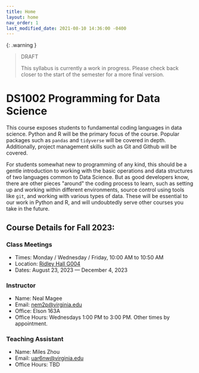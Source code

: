 ```yaml
---
title: Home
layout: home
nav_order: 1
last_modified_date: 2021-08-10 14:36:00 -0400
---
```


{: .warning }
> DRAFT
>
> This syllabus is currently a work in progress. Please check back closer to the start of the semester for a more final version.

# DS1002 Programming for Data Science

This course exposes students to fundamental coding languages in data science. Python and R will be the primary focus of the course. Popular packages such as `pandas` and `tidyverse` will be covered in depth. Additionally, project management skills such as Git and Github will be covered.

For students somewhat new to programming of any kind, this should be a gentle introduction to working with the basic operations and data structures of two languages common to Data Science. But as good developers know, there are other pieces "around" the coding process to learn, such as setting up and working within different environments, source control using tools like `git`, and working with various types of data. These will be essential to our work in Python and R, and will undoubtedly serve other courses you take in the future.

## Course Details for Fall 2023:

### Class Meetings

- Times: Monday / Wednesday / Friday, 10:00 AM to 10:50 AM
- Location: [Ridley Hall G004](https://atlas.fm.virginia.edu/portal/apps/webappviewer/index.html?id=c54aefa568904e018601a0447eb722bf&marker=-78.50937123954239%2C38.03478223365926%2C%2C%2C%2C&markertemplate=%7B%22title%22%3A%22Ridley%20Hall%20%22%2C%22longitude%22%3A-78.50937123954239%2C%22latitude%22%3A38.03478223365926%2C%22isIncludeShareUrl%22%3Atrue%7D&level=18)
- Dates: August 23, 2023 — December 4, 2023

### Instructor

- Name: Neal Magee
- Email: [nem2p@virginia.edu](mailto:nem2p@virginia.edu)
- Office: Elson 163A
- Office Hours: Wednesdays 1:00 PM to 3:00 PM. Other times by appointment.

### Teaching Assistant

- Name: Miles Zhou
- Email: [uar6nw@virginia.edu](mailto:uar6nw@virginia.edu)
- Office Hours: TBD
